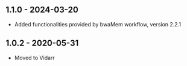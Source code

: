 ## 1.1.0 - 2024-03-20
- Added functionalities provided by bwaMem workflow, version 2.2.1
## 1.0.2 - 2020-05-31
- Moved to Vidarr